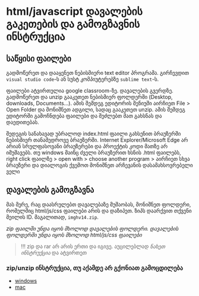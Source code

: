 # html/javascript დავალების გაკეთების და გამოგზავნის ინსტრუქცია

## საწყისი ფაილები
 
გადმოწერეთ და დააყენეთ ნებისმიერი text editor პროგრამა. გირჩევდით `visual studio code`-ს ან სუსტ კომპიუტერებზე `sublime text`-ს.

ფაილები ატვირთულია google classroom-ზე. დავალების გვერდზე. გადმოწერეთ და unzip გააკეთეთ ნებისმიერ ფოლდერში (Desktop, downloads, Documents...). ამის შემდეგ ედიტორის მენიუში აირჩიეთ File > Open Folder და მონიშნეთ ადგილი, სადაც გააკეთეთ unzip. ამის შემდეგ ედიტორში გამოჩნდება ფაილები და შეძლებთ მათ გახსნას და დაედითებას. 

შედეგის სანახავად უბრალოდ index.html ფაილი გახსენით ბრაუზერში ნებისმიერ თანამედროვე ბრაუზერში. Internet Explorer/Microsoft Edge არ არიან სრულფასოვანი ბრაუზერები და პროექტის კოდი მათზე არ იმუშავებს. თუ windows მაინც ძველი ბრაუზერით ხსნის .html ფაილებს, right click ფაილზე > open with > choose another program > აირჩიეთ სხვა ბრაუზერი და დიალოგის ქვემოთ მონიშნეთ არჩევანის დასამახსოვრებელი ველი

## დავალების გამოგზავნა
მას მერე, რაც დაასრულებთ დავალებაზე მუშაობას, მონიშნეთ ფოლდერი, რომელშიც html/js/css ფაილები არის და დაზიპეთ. ზიპს დაარქვით თქვენი მეილის ID. მაგალითად, `imghv14.zip`.

*zip ფაილში უნდა იყოს მხოლოდ დავალების ფოლდერი. დავალების ფოლდერში უნდა იყოს მხოლოდ html/js/css ფაილები*

> !!! zip და rar არ არის ერთი და იგივე. აუცილებლად *ნახეთ ინსტრუქცია* და ატვირთეთ

### zip/unzip ინსტრუქცია, თუ აქამდე არ გქონიათ გამოცდილება
- [windows](https://support.microsoft.com/en-us/help/4028088/windows-zip-and-unzip-files)
- [mac](https://www.youtube.com/watch?v=nkVrfMfkYdw)
